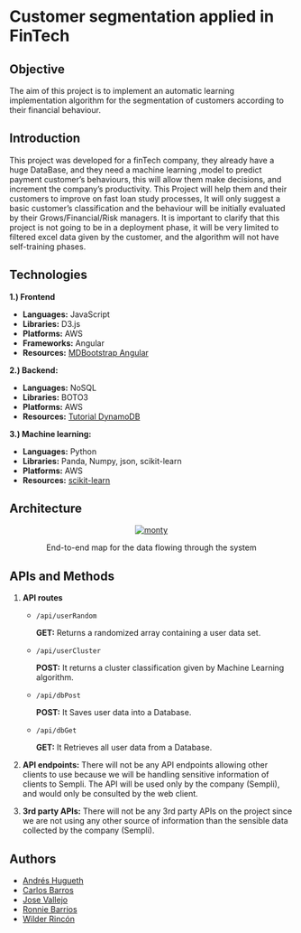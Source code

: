 # Customer segmentation applied in FinTech

## Objective

The aim of this project is to implement an automatic learning implementation algorithm for the segmentation of customers according to their financial behaviour.

## Introduction 

This project was developed for a finTech company, they already have a huge DataBase, and they need a machine learning ,model to predict payment customer’s behaviours, this will allow them make decisions, and increment the company’s productivity. This Project will help them and their customers to improve on fast loan study processes, It will only suggest a basic customer’s classification and the behaviour will be initially evaluated by their Grows/Financial/Risk managers. It is important to clarify that this project is not going to be in a deployment phase, it will be very limited to filtered excel data given by the customer, and the algorithm will not have self-training phases.

## Technologies
**1.) Frontend**
 + **Languages:** JavaScript
 + **Libraries:** D3.js
 + **Platforms:** AWS
 + **Frameworks:** Angular
 + **Resources:** [MDBootstrap Angular](https://mdbootstrap.com/docs/angular/)

**2.) Backend:**
 + **Languages:** NoSQL
 + **Libraries:** BOTO3
 + **Platforms:** AWS
 + **Resources:** [Tutorial DynamoDB](https://docs.aws.amazon.com/amazondynamodb/latest/developerguide/GettingStarted.Python.html)

**3.) Machine learning:**
 + **Languages:** Python
 + **Libraries:** Panda, Numpy, json, scikit-learn
 + **Platforms:** AWS
 + **Resources:** [scikit-learn](https://scikit-learn.org/stable/)
      

## Architecture

<p align="center">
  <a href="https://imgur.com/qyxu3CE">
    <img src="https://i.imgur.com/jRZnA9P.png" alt="monty" title="source: imgur.com"  />
  </a>

   <p align="center">
    End-to-end map for the data flowing through the system
    <br />   
  </p>
</p>

## APIs and Methods

 1. **API routes**
    
    + `/api/userRandom`
        
        **GET:** Returns a randomized array containing a user data set.

    + `/api/userCluster`
        
        **POST:** It returns a cluster classification given by Machine Learning algorithm.    
    
    + `/api/dbPost`
    
        **POST:** It Saves user data into a Database.
    
    + `/api/dbGet`
    
        **GET:** It Retrieves all user data from a Database.

2. **API endpoints:**
There will not be any API endpoints allowing other clients to use because we will be handling sensitive information of clients to Sempli. The API will be used only by the company (Sempli), and would only be consulted by the web client. 

3. **3rd party APIs:**
There will not be any 3rd party APIs on the project since we are not using any other source of information than the sensible data collected by the company (Sempli).


## Authors
+ [Andrés Hugueth](https://github.com/andreshugueth)
+ [Carlos Barros](https://github.com/cbarros7)
+ [Jose Vallejo](https://github.com/JoseAVallejo12) 
+ [Ronnie Barrios](https://github.com/ronniebm)
+ [Wilder Rincón](https://github.com/wildcox80) 
